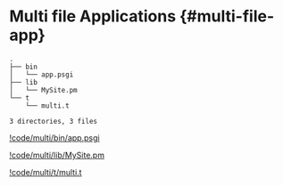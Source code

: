 # Multi file Applications {#multi-file-app}

```
.
├── bin
│   └── app.psgi
├── lib
│   └── MySite.pm
└── t
    └── multi.t

3 directories, 3 files
```
[!code/multi/bin/app.psgi](code/multi/bin/app.psgi)

[!code/multi/lib/MySite.pm](code/multi/lib/MySite.pm)

[!code/multi/t/multi.t](code/multi/t/multi.t)

